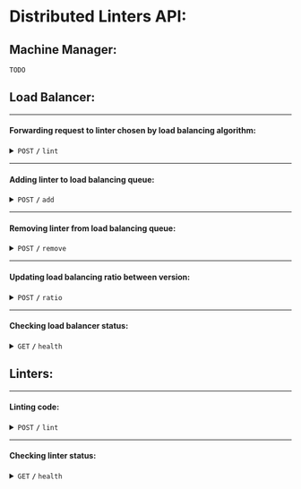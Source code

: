 # Distributed Linters API:

## Machine Manager:

    TODO

## Load Balancer:

---

#### Forwarding request to linter chosen by load balancing algorithm:

<details>
 <summary><code>POST</code> <code><b>/</b></code> <code>lint</code></summary>

##### Body

| key    | type     | description       |
 |--------|----------|-------------------|
| `code` | `String` | Code to be linted |

##### Responses

| http code | description                           |
 |-----------|---------------------------------------|
| `200`     | There is linter to handle the request |
| `503`     | No available linters                  |

</details>

---

#### Adding linter to load balancing queue:

<details>
 <summary><code>POST</code> <code><b>/</b></code> <code>add</code></summary>

##### Body

| key         | type     | description              |
 |-------------|----------|--------------------------|
| `lang`      | `String` | lang of linter to add    |
| `version`   | `String` | version of linter to add |
| `uri`       | `String` | URI of linter to add     |
| `secretKey` | `String` | Key for authorization    |

##### Response 200

</details>


---

#### Removing linter from load balancing queue:

<details>
 <summary><code>POST</code> <code><b>/</b></code> <code>remove</code></summary>

##### Body

| key         | type     | description             |
 |-------------|----------|-------------------------|
| `uri`       | `String` | URI of linter to delete |
| `secretKey` | `String` | Key for authorization   |

##### Response 200

</details>

---

#### Updating load balancing ratio between version:

<details>
 <summary><code>POST</code> <code><b>/</b></code> <code>ratio</code></summary>

##### Body

| key            | type     | description                                                                                           |
 |----------------|----------|-------------------------------------------------------------------------------------------------------|
| `lang`         | `String` | lang of linters                                                                                       |
| `versionRatio` | `Dict`   | {"v1": Int, "v2":Int, ...} Any number of keys as long as their values sum up to arbitrary total ratio |
| `secretKey`    | `String` | Key for authorization                                                                                 |

##### Response 200

</details>



--- 

#### Checking load balancer status:

<details>
 <summary><code>GET</code> <code><b>/</b></code> <code>health</code></summary>

##### Response 200

</details>

## Linters:

---

#### Linting code:

<details>
 <summary><code>POST</code> <code><b>/</b></code> <code>lint</code></summary>

##### Request body:

| key    | type     | description             |
 |--------|----------|-------------------------|
| `code` | `String` | URI of linter to delete |

##### Response 200, JSON:

| key       | type      | description              |
 |-----------|-----------|--------------------------|
| `result`  | `Boolean` | Linting passed or failed |
| `details` | `String`  | Message for user         |

</details>

---

#### Checking linter status:

<details>
 <summary><code>GET</code> <code><b>/</b></code> <code>health</code></summary>

##### Response 200, JSON:

| key            | type     | description                         |
 |----------------|----------|-------------------------------------|
| `version`      | `String` | Version of linter                   |
| `language`     | `String` | Language of linter                  |
| `requestCount` | `Int`    | Number of requests served by linter |

</details>

